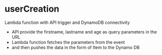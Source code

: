 # userCreation
Lambda function with API trigger and DynamoDB connectivity
 
- API provide the firstname, lastname and age as query parameters in the URL
- Lambda function fetches the parameters from the event
- and then pushes the data in the form of Item to the Dynamo DB




